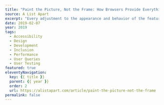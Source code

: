 ```yaml
---
title: "Paint the Picture, Not the Frame: How Browsers Provide Everything Users Need"
source: A List Apart
excerpt: "Every adjustment to the appearance and behavior of the features browsers let you manipulate is a roll of the dice, gambling on the delight of some at the expense of alienating others"
date: 2019-02-07
year: 2019
tags:
  - Accessibility
  - Design
  - Development
  - Inclusion
  - Performance
  - User Queries
  - User Testing
featured: true
eleventyNavigation:
  key: {{ title }}
  parent: {{ year }}
  order: 2
  url: https://alistapart.com/article/paint-the-picture-not-the-frame
permalink: false
---
```


